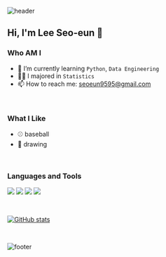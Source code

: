![header](https://capsule-render.vercel.app/api?type=waving&color=7285A5&text=%20Welcome%20&fontSize=50&height=200&fontColor=ffffff)


## Hi, I'm Lee Seo-eun 👋

### Who AM I
- 🌱 I’m currently learning `Python`, `Data Engineering`
- 🧑‍🎓 I majored in `Statistics`
- 📫 How to reach me: seoeun9595@gmail.com

<br>

### What I Like
- ⚾ baseball
- 🎨 drawing

<br>

### Languages and Tools

<img src="https://img.shields.io/badge/Python-3776AB?style=flat-square&logo=Python&logoColor=white"/> </t>
<img src="https://img.shields.io/badge/R-276DC3?style=flat-square&logo=R&logoColor=white"/> </t>
<img src="https://img.shields.io/badge/SAS-154881?style=flat-square&logo=SAS&logoColor=white"/> </t>
<img src="https://img.shields.io/badge/SPSS-1572B6?style=flat-square&logo=SPSS&logoColor=white"/> </t>

<br>

[![GitHub stats](https://github-readme-stats.vercel.app/api?username=seoeun9595&include_all_commits=true&theme=nord&hide_border=true&count_private=true)](https://github.com/jiholee0/github-readme-stats)

<br>

![footer](https://capsule-render.vercel.app/api?section=footer&type=waving&color=7285A5)